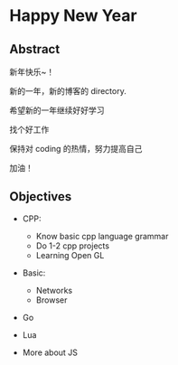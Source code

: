 # Happy New Year

## Abstract

新年快乐~！

新的一年，新的博客的 directory.

希望新的一年继续好好学习

找个好工作

保持对 coding 的热情，努力提高自己

加油！

## Objectives

- CPP:
  - Know basic cpp language grammar
  - Do 1-2 cpp projects
  - Learning Open GL

- Basic:
  - Networks
  - Browser

- Go

- Lua

- More about JS